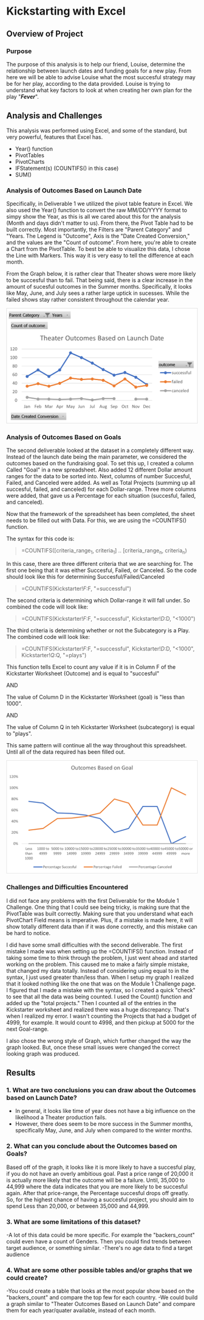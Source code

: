 # Kickstarting with Excel

## **Overview of Project**
### Purpose
The purpose of this analysis is to help our friend, Louise, determine the relationship between launch dates and funding goals for a new play. From here we will be able to advise Louise what the most succesful strategy may be for her play, according to the data provided. 
Louise is trying to understand what key factors to look at when creating her own plan for the play "**_Fever_**".
## Analysis and Challenges
This analysis was performed using Excel, and some of the standard, but very powerful, features that Excel has.
 * Year() function 
 * PivotTables
 * PivotCharts
 * IFStatement(s) (COUNTIFS() in this case)
 * SUM()

### Analysis of Outcomes Based on Launch Date
Specifically, in Deliverable 1 we utilized the pivot table feature in Excel. 
We also used the Year() function to convert the raw MM/DD/YYYY format to simpy show the Year, 
as this is all we cared about this for the analysis (Month and days didn't matter to us). 
From there, the Pivot Table had to be built correctly. Most importantly, the Filters are "Parent Category" and "Years. 
The Legend is "Outcome", Axis is the "Date Created Conversion," and the values are the "Count of outcome". 
From here, you're able to create a Chart from the PivotTable. To best be able to visualize this data, I chose the Line with Markers. 
This way it is very easy to tell the difference at each month.

From the Graph below, it is rather clear that Theater shows were more likely to be succesful than to fail. 
That being said, there is a clear increase in the amount of sucesful outcomes in the Summer months. 
Specifically, it looks like May, June, and July sees a rather large uptick in sucesses. While the failed shows stay rather consistent throughout
the calendar year. 
    
![This is an image](https://github.com/jkehm/kickstarter-analysis/blob/main/Theater_Outcomes_vs_Launch.png)

### Analysis of Outcomes Based on Goals
The second deliverable looked at the dataset in a completely different way. Instead of the launch date being the main parameter, 
we considered the outcomes based on the fundraising goal. To set this up, I created a column Called "Goal" in a new spreadsheet. 
Also added 12 different Dollar amount ranges for the data to be sorted into. Next, columns of number Succesful, Failed, and Canceled were added. 
As well as Total Projects (summing up all succesful, failed, and canceled) for each Dollar-range. Three more columns were added, that gave
us a Percentage for each situation (succesful, failed, and canceled). 

Now that the framework of the spreadsheet has been completed, the sheet needs to be filled out with Data. 
For this, we are using the =COUNTIFS() function. 

The syntax for this code is:
>=COUNTIFS([criteria_range<sub>1</sub>, criteria<sub>1</sub>] .. [criteria_range<sub>n</sub>, criteria<sub>n</sub>)

In this case, there are three different criteria that we are searching for. The first one being that it was either Succesful, Failed, or Canceled.
So the code should look like this for determining Succesful/Failed/Canceled
>=COUNTIFS(Kickstarter!$F:$F, "=successful")

The second criteria is determining which Dollar-range it will fall under. So combined the code will look like:
>=COUNTIFS(Kickstarter!$F:$F, "=successful", Kickstarter!$D:$D, "<1000")

The third criteria is determining whether or not the Subcategory is a Play. The combined code will look like:
>=COUNTIFS(Kickstarter!$F:$F, "=successful", Kickstarter!$D:$D, "<1000", Kickstarter!$Q:$Q, "=plays")

This function tells Excel to count any value if it is in Column F of the Kickstarter Worksheet (Outcome) and is equal to "succesful"

AND

The value of Column D in the Kickstarter Worksheet (goal) is "less than 1000".

AND

The value of Column Q in teh Kickstarter Worksheet (subcategory) is equal to "plays".

This same pattern will continue all the way throughout this spreadsheet. Until all of the data required has been filled out.

![This is an image](https://github.com/jkehm/kickstarter-analysis/blob/main/Outcomes_vs_Goals.png)

### Challenges and Difficulties Encountered

I did not face any problems with the first Deliverable for the Module 1 Challenge. One thing that I could see being tricky, is making sure that the PivotTable was built correctly. Making sure that you understand what each PivotChart Field means is imperative. Plus, if a mistake is made here, it will show totally different data than if it was done correctly, and this mistake can be hard to notice.

I did have some small difficulties with the second deliverable. The first mistake I made was when setting up the =COUNTIFS() function. Instead of taking some time to think through the problem, I just went ahead and started working on the problem. This caused me to make a fairly simple mistake, that changed my data totally. Instead of considering using equal to in the syntax, I just used greater than/less than. When I setup my graph I realized that it looked nothing like the one that was on the Module 1 Challenge page. I figured that I made a mistake with the syntax, so I created a quick "check" to see that all the data was being counted. I used the Count() function and added up the "total projects." Then I counted all of the entries in the Kickstarter worksheet and realized there was a huge discrepancy. That's when I realized my error. I wasn't counting the Projects that had a budget of 4999, for example. It would count to 4998, and then pickup at 5000 for the next Goal-range. 

I also chose the wrong style of Graph, which further changed the way the graph looked. But, once these small issues were changed the correct looking graph was produced.

## Results

### 1. What are two conclusions you can draw about the Outcomes based on Launch Date?
- In general, it looks like time of year does not have a big influence on the likelihood a Theater production fails. 
- However, there does seem to be more success in the Summer months, specifically May, June, and July when compared to the winter months.
### 2. What can you conclude about the Outcomes based on Goals?
Based off of the graph, it looks like it is more likely to have a succesful play, if you do not have an overly ambitious goal. Past a price range of 20,000 it is actually more likely that the outcome will be a failure. Until, 35,000 to 44,999 where the data indicates that you are more likely to be succesful again. After that price-range, the Percentage succesful drops off greatly. So, for the highest chance of having a succesful project, you should aim to spend Less than 20,000, or between 35,000 and 44,999.
### 3. What are some limitations of this dataset?
-A lot of this data could be more specific. For example the "backers_count" could even have a count of Genders. Then you could find trends between target audience, or something similar. 
-There's no age data to find a target audience
### 4. What are some other possible tables and/or graphs that we could create?
-You could create a table that looks at the most popular show based on the "backers_count" and compare the top few for each country. 
-We could build a graph similar to "Theater Outcomes Based on Launch Date" and compare them for each year/quater available, instead of each month. 
